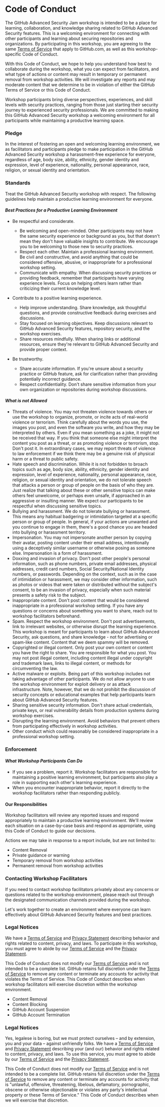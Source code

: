 # Code of Conduct

The GitHub Advanced Security Jam workshop is intended to be a place for learning, collaboration, and knowledge sharing related to GitHub Advanced Security features. This is a welcoming environment for connecting with other participants and learning about securing repositories and organizations. By participating in this workshop, you are agreeing to the same [Terms of Service](https://docs.github.com/en/site-policy/github-terms/github-terms-of-service) that apply to GitHub.com, as well as this workshop-specific Code of Conduct.

With this Code of Conduct, we hope to help you understand how best to collaborate during the workshop, what you can expect from facilitators, and what type of actions or content may result in temporary or permanent removal from workshop activities. We will investigate any reports and may moderate content that we determine to be in violation of either the GitHub Terms of Service or this Code of Conduct.

Workshop participants bring diverse perspectives, experiences, and skill levels with security practices, ranging from those just starting their security journey to experienced security professionals. We are committed to making this GitHub Advanced Security workshop a welcoming environment for all participants while maintaining a productive learning space.

### Pledge
In the interest of fostering an open and welcoming learning environment, we as facilitators and participants pledge to make participation in the GitHub Advanced Security workshop a harassment-free experience for everyone, regardless of age, body size, ability, ethnicity, gender identity and expression, level of experience, nationality, personal appearance, race, religion, or sexual identity and orientation.

### Standards
Treat the GitHub Advanced Security workshop with respect. The following guidelines help maintain a productive learning environment for everyone.

#### _Best Practices for a Productive Learning Environment_
*   Be respectful and considerate.
    *   Be welcoming and open-minded. Other participants may not have the same security experience or background as you, but that doesn't mean they don't have valuable insights to contribute. We encourage you to be welcoming to those new to security practices.
    *   Respect each other. Maintain a professional learning environment. Be civil and constructive, and avoid anything that could be considered offensive, abusive, or inappropriate for a professional workshop setting.
    *   Communicate with empathy. When discussing security practices or providing feedback, remember that participants have varying experience levels. Focus on helping others learn rather than criticizing their current knowledge level.

*   Contribute to a positive learning experience.
    *   Help improve understanding. Share knowledge, ask thoughtful questions, and provide constructive feedback during exercises and discussions.
    *   Stay focused on learning objectives. Keep discussions relevant to GitHub Advanced Security features, repository security, and the workshop exercises.
    *   Share resources mindfully. When sharing links or additional resources, ensure they're relevant to GitHub Advanced Security and provide proper context.

*   Be trustworthy.
    *   Share accurate information. If you're unsure about a security practice or GitHub feature, ask for clarification rather than providing potentially incorrect guidance.
    *   Respect confidentiality. Don't share sensitive information from your own organization or repositories during workshop discussions.

#### _What is not Allowed_
*   Threats of violence. You may not threaten violence towards others or use the workshop to organize, promote, or incite acts of real-world violence or terrorism. Think carefully about the words you use, the images you post, and even the software you write, and how they may be interpreted by others. Even if you mean something as a joke, it might not be received that way. If you think that someone else might interpret the content you post as a threat, or as promoting violence or terrorism, stop. Don't post it. In extraordinary cases, we may report threats of violence to law enforcement if we think there may be a genuine risk of physical harm or a threat to public safety.
*   Hate speech and discrimination. While it is not forbidden to broach topics such as age, body size, ability, ethnicity, gender identity and expression, level of experience, nationality, personal appearance, race, religion, or sexual identity and orientation, we do not tolerate speech that attacks a person or group of people on the basis of who they are. Just realize that talking about these or other sensitive topics can make others feel unwelcome, or perhaps even unsafe, if approached in an aggressive or insulting manner. We expect our participants to be respectful when discussing sensitive topics.
*   Bullying and harassment. We do not tolerate bullying or harassment. This means any habitual badgering or intimidation targeted at a specific person or group of people. In general, if your actions are unwanted and you continue to engage in them, there's a good chance you are headed into bullying or harassment territory.
*   Impersonation. You may not impersonate another person by copying their avatar, posting content under their email address, intentionally using a deceptively similar username or otherwise posing as someone else. Impersonation is a form of harassment.
*   Doxxing and invasion of privacy. Don't post other people's personal information, such as phone numbers, private email addresses, physical addresses, credit card numbers, Social Security/National Identity numbers, or passwords. Depending on the context, such as in the case of intimidation or harassment, we may consider other information, such as photos or videos that were taken or distributed without the subject's consent, to be an invasion of privacy, especially when such material presents a safety risk to the subject.
*   Inappropriate content. Don't post content that would be considered inappropriate in a professional workshop setting. If you have any questions or concerns about something you want to share, reach out to workshop facilitators beforehand.
*   Spam. Respect the workshop environment. Don't post advertisements, link to irrelevant websites, or otherwise disrupt the learning experience. This workshop is meant for participants to learn about GitHub Advanced Security, ask questions, and share knowledge - not for advertising or spam-like content. Content that we deem spammy will be removed.
*   Copyrighted or illegal content. Only post your own content or content you have the right to share. You are responsible for what you post. You may not post illegal content, including content illegal under copyright and trademark laws, links to illegal content, or methods for circumventing the law.
*   Active malware or exploits. Being part of this workshop includes not taking advantage of other participants. We do not allow anyone to use the workshop environment for exploit delivery or as attack infrastructure. Note, however, that we do not prohibit the discussion of security concepts or educational examples that help participants learn about GitHub Advanced Security features.
*   Sharing sensitive security information. Don't share actual credentials, private keys, or real vulnerability details from production systems during workshop exercises.
*   Disrupting the learning environment. Avoid behaviors that prevent others from participating effectively in workshop activities.
*   Other conduct which could reasonably be considered inappropriate in a professional workshop setting.

### Enforcement
#### _What Workshop Participants Can Do_
*   If you see a problem, report it. Workshop facilitators are responsible for maintaining a positive learning environment, but participants also play a role in supporting each other's learning experience.
*   When you encounter inappropriate behavior, report it directly to the workshop facilitators rather than responding publicly.

#### Our Responsibilities
Workshop facilitators will review any reported issues and respond appropriately to maintain a productive learning environment. We'll review each situation on a case-by-case basis and respond as appropriate, using this Code of Conduct to guide our decisions.

Actions we may take in response to a report include, but are not limited to:

*   Content Removal
*   Private guidance or warning
*   Temporary removal from workshop activities
*   Permanent removal from workshop activities

### Contacting Workshop Facilitators
If you need to contact workshop facilitators privately about any concerns or questions related to the workshop environment, please reach out through the designated communication channels provided during the workshop.

Let's work together to create an environment where everyone can learn effectively about GitHub Advanced Security features and best practices.

### Legal Notices
We have a [Terms of Service](https://docs.github.com/en/site-policy/github-terms/github-terms-of-service) and [Privacy Statement](https://docs.github.com/en/site-policy/privacy-policies/github-privacy-statement) describing behavior and rights related to content, privacy, and laws. To participate in this workshop, you must agree to abide by our [Terms of Service](https://docs.github.com/en/site-policy/github-terms/github-terms-of-service) and the [Privacy Statement](https://docs.github.com/en/site-policy/privacy-policies/github-privacy-statement).

This Code of Conduct does not modify our [Terms of Service](https://docs.github.com/en/site-policy/github-terms/github-terms-of-service) and is not intended to be a complete list. GitHub retains full discretion under the [Terms of Service](https://docs.github.com/en/site-policy/github-terms/github-terms-of-service) to remove any content or terminate any accounts for activity that violates the Terms of Service. This Code of Conduct describes when workshop facilitators will exercise discretion within the workshop environment.
*   Content Removal
*   Content Blocking
*   GitHub Account Suspension
*   GitHub Account Termination

### Legal Notices

Yes, legalese is boring, but we must protect ourselves – and by extension, you and your data – against unfriendly folks. We have a [Terms of Service](https://help.github.com/articles/github-terms-of-service/) and [Privacy Statement](https://help.github.com/articles/github-privacy-statement/) describing your (and our) behavior and rights related to content, privacy, and laws. To use this service, you must agree to abide by our [Terms of Service](https://help.github.com/articles/github-terms-of-service/) and the [Privacy Statement](https://help.github.com/articles/github-privacy-statement/).

This Code of Conduct does not modify our [Terms of Service](https://help.github.com/articles/github-terms-of-service/) and is not intended to be a complete list. GitHub retains full discretion under the [Terms of Service](https://help.github.com/articles/github-terms-of-service/) to remove any content or terminate any accounts for activity that is "unlawful, offensive, threatening, libelous, defamatory, pornographic, obscene or otherwise objectionable or violates any party's intellectual property or these Terms of Service." This Code of Conduct describes when we will exercise that discretion.